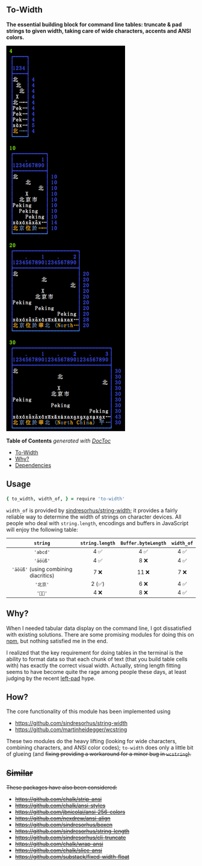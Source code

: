 ## To-Width

**The essential building block for command line tables: truncate & pad strings
to given width, taking care of wide characters, accents and ANSI colors.**

![](https://github.com/loveencounterflow/to-width/raw/master/art/Screen%20Shot%202016-07-05%20at%2016.44.59.png)

<!-- START doctoc generated TOC please keep comment here to allow auto update -->
<!-- DON'T EDIT THIS SECTION, INSTEAD RE-RUN doctoc TO UPDATE -->
**Table of Contents**  *generated with [DocToc](https://github.com/thlorenz/doctoc)*

- [To-Width](#to-width)
- [Why?](#why)
- [Dependencies](#dependencies)

<!-- END doctoc generated TOC please keep comment here to allow auto update -->

## Usage

```coffee
{ to_width, width_of, } = require 'to-width'
```

`width_of` is provided by
[sindresorhus/string-width](https://github.com/sindresorhus/string-width); it provides a fairly
reliable way to determine the width of strings on character devices. All people who
deal with `string.length`, encodings and buffers in JavaScript will enjoy the
following table:


| `string`                              | `string.length` | `Buffer.byteLength` | `width_of` |
| :--------:                            | :--------:      | :--------:          | :--------: |
| `'abcd'`                              | 4     ✅         | 4    ✅              | 4   ✅      |
| `'äöüß'`                              | 4     ✅         | 8    ❌              | 4   ✅      |
| `'äöüß'` (using combining diacritics) | 7     ❌         | 11    ❌             | 7   ❌      |
| `'北京'`                              | 2     (✅)       | 6    ❌              | 4   ✅      |
| `'𪜀𪜁'`                                | 4   ❌           | 8  ❌                | 4 ✅        |




## Why?

When I needed tabular data display on the command line, I got dissatisfied
with existing solutions. There are some promising modules for doing this on
[npm](https://www.npmjs.com/search?q=table), but nothing satisfied me in the end.

I realized that the key requirement for doing tables in the terminal is the
ability to format data so that each chunk of text (that you build table cells
with) has exactly the correct visual width. Actually, string length fitting
seems to have become quite the rage among people these days, at least judging by
the recent [left-pad](https://www.npmjs.com/package/left-pad) hype.

## How?

The core functionality of this module has been implemented using

* https://github.com/sindresorhus/string-width
* https://github.com/martinheidegger/wcstring

These two modules do the heavy lifting (looking for wide characters, combining characters, and
ANSI color codes); `to-width` does only a little bit of glueing (and <strike>fixing<strike>
providing a workaround for a minor bug in `wcstring`).


<!--
In programming languages and fixed-width displays, there are at least three meaningful measures of text 'length':

* **Length**—How many code units are used by a given programming language? In
  JavaScript, this measure is obtained by retrieving the value of `text.length`,
  and indeed, this is often used to implement simple-minded string truncation
  and padding when lines of constant length are desired. Be it said that the only two justifications for considering `text.length`

* **Size**—How long a string is under some special interpretation of its contents; for example, the string
`'a&#98x;c'` has a length of 8, but a size of 3 when NCRs are rendered as their corresponding code
points.

* **Width**—How wide does a given text appear on the screen? This is a tricky
  question, even if we reframe it a bit and try to answer, not "how many
  millimeters does this text take up", but, much more interestingly, "if I
  assume a monospaced (a.k.a fixed-width, non-proportional) font and a 'gauge' of
  (say) ten characters `0123456789`, then how many characters of a given text will
  fit into the exact same horizontal space?".


  Strictly speaking, we can only find out by this must ignore color codes and
  take CJK &c. into account; also, it should support [combining
  characters](https://en.wikipedia.org/wiki/Combining_character)
 -->


## Similar

These packages have also been considered:

* https://github.com/chalk/strip-ansi
* https://github.com/chalk/ansi-styles
* https://github.com/jbnicolai/ansi-256-colors
* https://github.com/nexdrew/ansi-align
* https://github.com/sindresorhus/boxen
* https://github.com/sindresorhus/string-length
* https://github.com/sindresorhus/cli-truncate
* https://github.com/chalk/wrap-ansi
* https://github.com/chalk/slice-ansi
* https://github.com/substack/fixed-width-float

